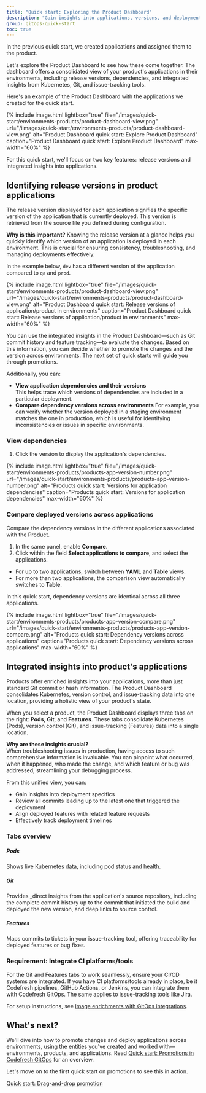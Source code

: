 ```yaml
---
title: "Quick start: Exploring the Product Dashboard"
description: "Gain insights into applications, versions, and deployment details"
group: gitops-quick-start
toc: true
---
```


In the previous quick start, we created applications and assigned them to the product.  

Let's explore the Product Dashboard to see how these come together. The dashboard offers a consolidated view of your product's applications in their environments, including release versions, dependencies, and integrated insights from Kubernetes, Git, and issue-tracking tools. 



Here's an example of the Product Dashboard with the applications we created for the quick start.



{% include 
	image.html 
	lightbox="true" 
	file="/images/quick-start/environments-products/product-dashboard-view.png" 
	url="/iimages/quick-start/environments-products/product-dashboard-view.png" 
	alt="Product Dashboard quick start: Explore Product Dashboard" 
	caption="Product Dashboard quick start: Explore Product Dashboard"
  max-width="60%" 
%}



For this quick start, we'll focus on two key features: release versions and integrated insights into applications.

## Identifying release versions in product applications

The release version displayed for each application signifies the specific version of the application that is currently deployed. This version is retrieved from the source file you defined during configuration.

**Why is this important?**
Knowing the release version at a glance helps you quickly identify which version of an application is deployed in each environment. This is crucial for ensuring consistency, troubleshooting, and managing deployments effectively.

In the example below, `dev` has a different version of the application compared to `qa` and `prod`.  


{% include 
	image.html 
	lightbox="true" 
	file="/images/quick-start/environments-products/product-dashboard-view.png" 
	url="/images/quick-start/environments-products/product-dashboard-view.png" 
	alt="Product Dashboard quick start: Release versions of application/product in environments" 
	caption="Product Dashboard quick start: Release versions of application/product in environments"
  max-width="60%" 
%}

You can use the integrated insights in the Product Dashboard—such as Git commit history and feature tracking—to evaluate the changes. Based on this information, you can decide whether to promote the changes and the version across environments.
The next set of quick starts will guide you through promotions. 

Additionally, you can:

* **View application dependencies and their versions**  
  This helps trace which versions of dependencies are included in a particular deployment.
* **Compare dependency versions across environments**
  For example, you can verify whether the version deployed in a staging environment matches the one in production, which is useful for identifying inconsistencies or issues in specific environments.


### View dependencies
1. Click the version to display the application's dependencies.

{% include 
	image.html 
	lightbox="true" 
	file="/images/quick-start/environments-products/products-app-version-number.png" 
	url="/images/quick-start/environments-products/products-app-version-number.png" 
	alt="Products quick start: Versions for application dependencies" 
	caption="Products quick start: Versions for application dependencies"
  max-width="60%" 
%}


### Compare deployed versions across applications
Compare the dependency versions in the different applications associated with the Product.

1. In the same panel, enable **Compare**.
1. Click within the field **Select applications to compare**, and select the applications.
  * For up to two applications, switch between **YAML** and **Table** views.  
  * For more than two applications, the comparison view automatically switches to **Table**.

In this quick start, dependency versions are identical across all three applications.

{% include 
	image.html 
	lightbox="true" 
	file="/images/quick-start/environments-products/products-app-version-compare.png" 
	url="/images/quick-start/environments-products/products-app-version-compare.png" 
	alt="Products quick start: Dependency versions across applications" 
	caption="Products quick start: Dependency versions across applications"
  max-width="60%" 
%}

## Integrated insights into product's applications 

Products offer enriched insights into your applications, more than just standard Git commit or hash information.
The Product Dashboard consolidates Kubernetes, version control, and issue-tracking data into one location, providing a holistic view of your product's state.

When you select a product, the Product Dashboard displays three tabs on the right: **Pods**, **Git**, and **Features**. These tabs consolidate Kubernetes (Pods), version control (Git), and issue-tracking (Features) data into a single location. 

**Why are these insights crucial?**  
When troubleshooting issues in production, having access to such comprehensive information is invaluable. You can pinpoint what occurred, when it happened, who made the change, and which feature or bug was addressed, streamlining your debugging process.

From this unified view, you can:
* Gain insights into deployment specifics
* Review all commits leading up to the latest one that triggered the deployment
* Align deployed features with related feature requests
* Effectively track deployment timelines 

### Tabs overview

##### Pods
Shows live Kubernetes data, including pod status and health.

##### Git
Provides _direct insights from the application's source repository, including the complete commit history up to the commit that initiated the build and deployed the new version, and deep links to source control.

##### Features
Maps commits to tickets in your issue-tracking tool, offering traceability for deployed features or bug fixes. 


### Requirement: Integrate CI platforms/tools
For the Git and Features tabs to work seamlessly, ensure your CI/CD systems are integrated. If you have CI platforms/tools already in place, be it Codefresh pipelines, GitHub Actions, or Jenkins, you can integrate them with Codefresh GitOps. The same applies to issue-tracking tools like Jira.

For setup instructions, see [Image enrichments with GitOps integrations]({{site.baseurl}}/docs/gitops-integrations/image-enrichment-overview/).

## What's next?
We'll dive into how to promote changes and deploy applications across environments, using the entities you've created and worked with—environments, products, and applications. Read [Quick start: Promotions in Codefresh GitOps]({{site.baseurl}}/docs/gitops-quick-start/promotions/) for an overview.

Let's move on to the first quick start on promotions to see this in action.

[Quick start: Drag-and-drop promotion]({{site.baseurl}}/docs/gitops-quick-start/promotions/drag-and-drop/)

